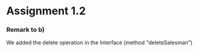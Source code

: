 # Assignment 1.2
### Remark to b)
We added the delete operation in the Interface (method "deleteSalesman")  
